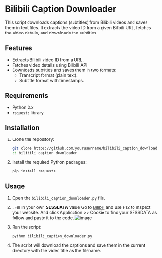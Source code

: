 # Bilibili Caption Downloader

This script downloads captions (subtitles) from Bilibili videos and saves them in text files. It extracts the video ID from a given Bilibili URL, fetches the video details, and downloads the subtitles.

## Features

- Extracts Bilibili video ID from a URL.
- Fetches video details using Bilibili API.
- Downloads subtitles and saves them in two formats:
  - Transcript format (plain text).
  - Subtitle format with timestamps.

## Requirements

- Python 3.x
- `requests` library

## Installation

1. Clone the repository:

    ```sh
    git clone https://github.com/yourusername/bilibili_caption_downloader.git
    cd bilibili_caption_downloader
    ```

2. Install the required Python packages:

    ```sh
    pip install requests
    ```

## Usage

1. Open the `bilibili_caption_downloader.py` file.
2. . Fill in your own **SESSDATA** value
Go to [Bilibili](https://www.bilibili.com/) and use F12 to inspect your website.
And click Application >> Cookie to find your SESSDATA as follow and paste it to the code.
![image](https://github.com/user-attachments/assets/92653779-baf2-447c-9978-15f7df9add6e)
3. Run the script:

    ```sh
    python bilibili_caption_downloader.py
    ```

4. The script will download the captions and save them in the current directory with the video title as the filename.



